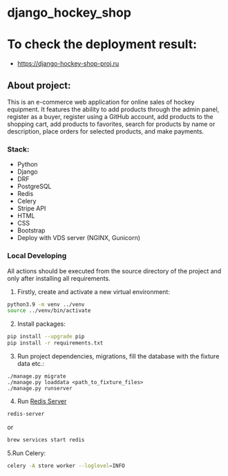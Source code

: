 # django_hockey_shop

# To check the deployment result:
- https://django-hockey-shop-proj.ru 

## About project:
This is an e-commerce web application for online sales of hockey equipment. It features the ability to add products through 
the admin panel, register as a buyer, register using a GitHub account, add products to the shopping cart, add products to favorites, 
search for products by name or description, place orders for selected products, and make payments.

### Stack:
- Python 
- Django
- DRF
- PostgreSQL
- Redis
- Celery
- Stripe API
- HTML
- CSS
- Bootstrap
- Deploy with VDS server (NGINX, Gunicorn)

### Local Developing

All actions should be executed from the source directory of the project and only after installing all requirements.

1. Firstly, create and activate a new virtual environment:
```bash
python3.9 -m venv ../venv
source ../venv/bin/activate
```
2. Install packages:
```bash
pip install --upgrade pip
pip install -r requirements.txt
```
3. Run project dependencies, migrations, fill the database with the fixture data etc.:
```
./manage.py migrate
./manage.py loaddata <path_to_fixture_files>
./manage.py runserver 
```
4. Run [Redis Server](https://redis.io/docs/getting-started/installation/)
```bash
redis-server
```
or
```bash
brew services start redis
```
5.Run Celery:
```bash
celery -A store worker --loglevel=INFO
```

